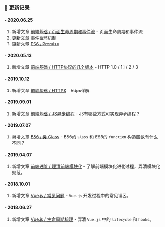 ### 📝 更新记录

#### - 2020.06.25

  1. 新增文章 [前端基础 / 页面生命周期和事件流](/base/page-event-flow) - 页面生命周期和事件流
  2. 更新文章 [事件循环机制](advanced/event-loop)
  3. 更新文章 [ES6 / Promise](es6/promise)

#### - 2020.05.13

  1. 新增文章 [前端基础 / HTTP协议的几个版本](/base/http-version) - HTTP 1.0 / 1.1 / 2 / 3

#### - 2019.10.12

  1. 新增文章 [前端基础 / HTTPS](/base/https) - https详解

#### - 2019.09.01

  1. 新增文章 [前端基础 / JS异步编程](/base/js-asynchronous-programming) - JS有哪些方式可实现异步编程？

#### - 2019.07.07

  1. 新增文章 [ES6 / 类 Class](/es6/class) - ES6的 `Class` 和 ES5的 `function` 构造函数有什么不同？

#### - 2019.04.07

  1. 新增文章 [前端进阶 / 理清前端模块化](/advanced/clear-front-end-modular) - 了解前端模块化进化过程，弄清模块化规范。

#### - 2018.10.01

  1. 新增文章 [Vue.js / 常见问题](/vuejs/problems) - `Vue.js` 开发过程中的常见误区。

#### - 2018.06.27

  1. 新增文章 [Vue.js / 生命周期梳理](/vuejs/lifecycle) - 弄清 `Vue.js` 中的 `lifecycle` 和 `hooks`。
